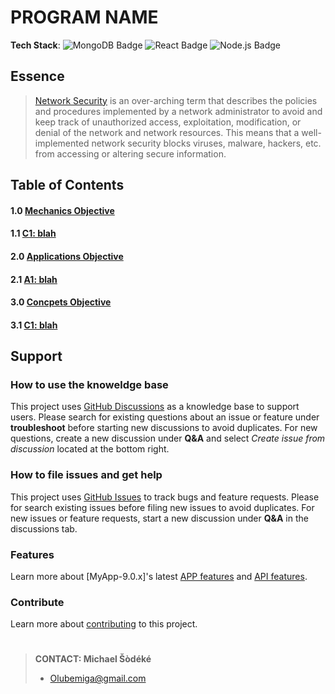 <!--
[ file: README.md                   ]
====================================[ sec-1: primer ]
- description  :: ..                :
	L1: this .md file contains sections for each mechanic or technique.
	L2: ..
-------------------------------------
- explanation  :: ..                :
	L1: the purpose of this .md file is to provide an overview of
	L2: mechanics used in network security.
====================================[ sec-2: contents ]--> 
# PROGRAM NAME

<!--
make your own bages:
shields.....: [ https://github.com/badges/shields#examples ]
awsomebadges: [ https://github.com/badges/awesome-badges/blob/main/README.md#awesome-badges ]
simplebages.: [ https://github.com/developStorm/simple-badges/blob/master/README.md#what-is-this ]
-->

**Tech Stack**:
![MongoDB Badge](https://img.shields.io/badge/MongoDB-47A248?logo=mongodb&logoColor=fff&style=for-the-badge)
![React Badge](https://img.shields.io/badge/React-61DAFB?logo=react&logoColor=000&style=for-the-badge)
![Node.js Badge](https://img.shields.io/badge/Node.js-393?logo=nodedotjs&logoColor=fff&style=for-the-badge)

## Essence

> [Network Security](https://www.techopedia.com/definition/24783/network-security) is an over-arching term that describes the policies and procedures implemented by a network administrator
> to avoid and keep track of unauthorized access, exploitation, modification, or denial of the network and network resources.
> This means that a well-implemented network security blocks viruses, malware, hackers, etc. from accessing or altering secure
> information.

## Table of Contents

#### 1.0 [Mechanics Objective](WIKIME/1-mechanics/README.md)

#### 1.1 [C1: blah](WIKIME/1-mechanics/README.md#c1-blah)

#### 2.0 [Applications Objective](WIKIME/2-applications/README.md)

#### 2.1 [A1: blah](WIKIME/2-applications/README.md#a1-blah)

#### 3.0 [Concpets Objective](WIKIME/3-concepts/README.md)

#### 3.1 [C1: blah](WIKIME/3-concepts/README.md#c1-blah)

## Support

### How to use the knoweldge base

This project uses [GitHub Discussions](https://github.com/MichaelSodeke/tmp--education-repo/discussions) as a knowledge base to support users.
Please search for existing questions about an issue or feature under **troubleshoot**
before starting new discussions to avoid duplicates. For new questions, create a
new discussion under **Q&A** and select *Create issue from discussion* located at the bottom right.

### How to file issues and get help  

This project uses [GitHub Issues](https://github.com/MichaelSodeke/tmp--education-repo/issues) to track bugs and feature requests. Please for search existing 
issues before filing new issues to avoid duplicates. For new issues or feature requests, start
a new discussion under **Q&A** in the discussions tab.

### Features

Learn more about [MyApp-9.0.x]'s latest [APP features](https://github.com/MichaelSodeke/tmp--education-repo/discussions/categories/guides-app) and [API features](https://github.com/MichaelSodeke/tmp--education-repo/discussions/categories/guides-api).

### Contribute

Learn more about [contributing](https://github.com/MichaelSodeke/tmp--education-repo/blob/dev/.github/CONTRIBUTING.md) to this project.

#

> **CONTACT: Michael Šòdéké**
> 
> - Olubemiga@gmail.com

<!--
====================================[ sec-2: END      ]-->
